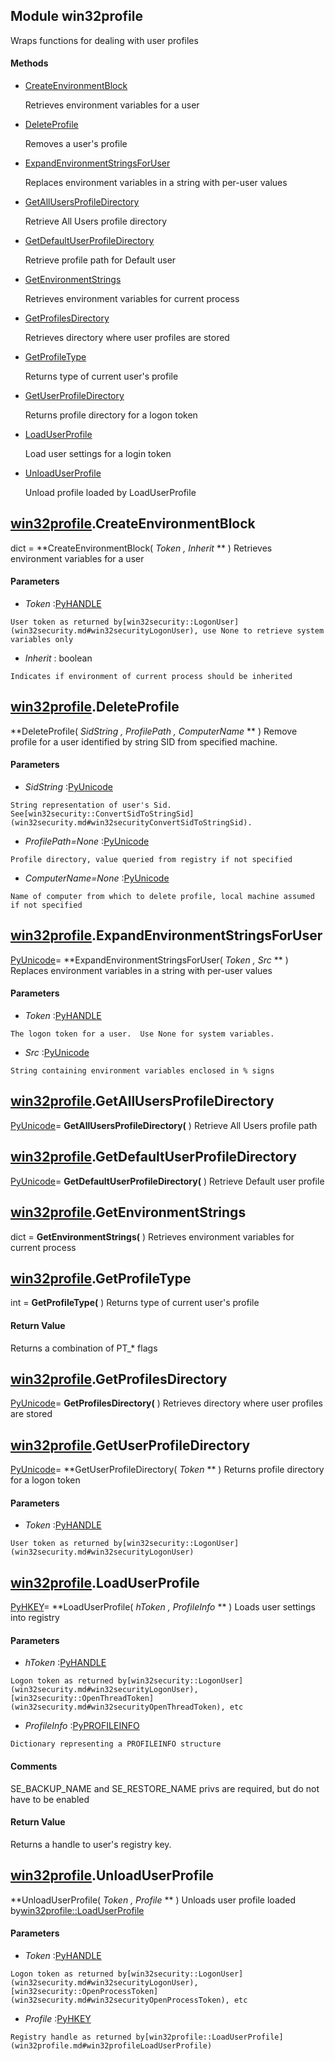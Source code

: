 
## Module win32profile

Wraps functions for dealing with user profiles

#### Methods


  - [CreateEnvironmentBlock](win32profile.md#win32profileCreateEnvironmentBlock)

    Retrieves environment variables for a user&nbsp;

  - [DeleteProfile](win32profile.md#win32profileDeleteProfile)

    Removes a user's profile&nbsp;

  - [ExpandEnvironmentStringsForUser](win32profile.md#win32profileExpandEnvironmentStringsForUser)

    Replaces environment variables in a string with per-user values&nbsp;

  - [GetAllUsersProfileDirectory](win32profile.md#win32profileGetAllUsersProfileDirectory)

    Retrieve All Users profile directory&nbsp;

  - [GetDefaultUserProfileDirectory](win32profile.md#win32profileGetDefaultUserProfileDirectory)

    Retrieve profile path for Default user&nbsp;

  - [GetEnvironmentStrings](win32profile.md#win32profileGetEnvironmentStrings)

    Retrieves environment variables for current process&nbsp;

  - [GetProfilesDirectory](win32profile.md#win32profileGetProfilesDirectory)

    Retrieves directory where user profiles are stored&nbsp;

  - [GetProfileType](win32profile.md#win32profileGetProfileType)

    Returns type of current user's profile&nbsp;

  - [GetUserProfileDirectory](win32profile.md#win32profileGetUserProfileDirectory)

    Returns profile directory for a logon token&nbsp;

  - [LoadUserProfile](win32profile.md#win32profileLoadUserProfile)

    Load user settings for a login token&nbsp;

  - [UnloadUserProfile](win32profile.md#win32profileUnloadUserProfile)

    Unload profile loaded by LoadUserProfile&nbsp;

## [win32profile](README.md#win32profile).CreateEnvironmentBlock

dict = **CreateEnvironmentBlock( *Token*  *, Inherit* ** )
Retrieves environment variables for a user

#### Parameters


  -  *Token* :[PyHANDLE](README.md#PyHANDLE)

    User token as returned by[win32security::LogonUser](win32security.md#win32securityLogonUser), use None to retrieve system variables only

  -  *Inherit* : boolean

    Indicates if environment of current process should be inherited

## [win32profile](README.md#win32profile).DeleteProfile

 **DeleteProfile( *SidString*  *, ProfilePath*  *, ComputerName* ** )
Remove profile for a user identified by string SID from specified machine.

#### Parameters


  -  *SidString* :[PyUnicode](README.md#PyUnicode)

    String representation of user's Sid.  See[win32security::ConvertSidToStringSid](win32security.md#win32securityConvertSidToStringSid).

  -  *ProfilePath=None* :[PyUnicode](README.md#PyUnicode)

    Profile directory, value queried from registry if not specified

  -  *ComputerName=None* :[PyUnicode](README.md#PyUnicode)

    Name of computer from which to delete profile, local machine assumed if not specified

## [win32profile](README.md#win32profile).ExpandEnvironmentStringsForUser

[PyUnicode](README.md#PyUnicode)= **ExpandEnvironmentStringsForUser( *Token*  *, Src* ** )
Replaces environment variables in a string with per-user values

#### Parameters


  -  *Token* :[PyHANDLE](README.md#PyHANDLE)

    The logon token for a user.  Use None for system variables.

  -  *Src* :[PyUnicode](README.md#PyUnicode)

    String containing environment variables enclosed in % signs

## [win32profile](README.md#win32profile).GetAllUsersProfileDirectory

[PyUnicode](README.md#PyUnicode)= **GetAllUsersProfileDirectory(** )
Retrieve All Users profile path

## [win32profile](README.md#win32profile).GetDefaultUserProfileDirectory

[PyUnicode](README.md#PyUnicode)= **GetDefaultUserProfileDirectory(** )
Retrieve Default user profile

## [win32profile](README.md#win32profile).GetEnvironmentStrings

dict = **GetEnvironmentStrings(** )
Retrieves environment variables for current process

## [win32profile](README.md#win32profile).GetProfileType

int = **GetProfileType(** )
Returns type of current user's profile

#### Return Value
Returns a combination of PT_* flags

## [win32profile](README.md#win32profile).GetProfilesDirectory

[PyUnicode](README.md#PyUnicode)= **GetProfilesDirectory(** )
Retrieves directory where user profiles are stored

## [win32profile](README.md#win32profile).GetUserProfileDirectory

[PyUnicode](README.md#PyUnicode)= **GetUserProfileDirectory( *Token* ** )
Returns profile directory for a logon token

#### Parameters


  -  *Token* :[PyHANDLE](README.md#PyHANDLE)

    User token as returned by[win32security::LogonUser](win32security.md#win32securityLogonUser)

## [win32profile](README.md#win32profile).LoadUserProfile

[PyHKEY](README.md#PyHKEY)= **LoadUserProfile( *hToken*  *, ProfileInfo* ** )
Loads user settings into registry

#### Parameters


  -  *hToken* :[PyHANDLE](README.md#PyHANDLE)

    Logon token as returned by[win32security::LogonUser](win32security.md#win32securityLogonUser),[win32security::OpenThreadToken](win32security.md#win32securityOpenThreadToken), etc

  -  *ProfileInfo* :[PyPROFILEINFO](README.md#PyPROFILEINFO)

    Dictionary representing a PROFILEINFO structure

#### Comments
SE_BACKUP_NAME and SE_RESTORE_NAME privs are required, but do not have to be enabled

#### Return Value
Returns a handle to user's registry key.

## [win32profile](README.md#win32profile).UnloadUserProfile

 **UnloadUserProfile( *Token*  *, Profile* ** )
Unloads user profile loaded by[win32profile::LoadUserProfile](win32profile.md#win32profileLoadUserProfile)

#### Parameters


  -  *Token* :[PyHANDLE](README.md#PyHANDLE)

    Logon token as returned by[win32security::LogonUser](win32security.md#win32securityLogonUser),[win32security::OpenProcessToken](win32security.md#win32securityOpenProcessToken), etc

  -  *Profile* :[PyHKEY](README.md#PyHKEY)

    Registry handle as returned by[win32profile::LoadUserProfile](win32profile.md#win32profileLoadUserProfile)